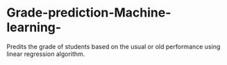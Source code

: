 # Grade-prediction-Machine-learning-
Predits the grade of students based on the usual or old performance using linear regression algorithm.
